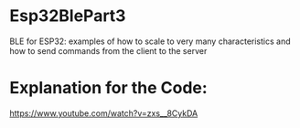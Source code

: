 # Esp32BlePart3
BLE for ESP32: examples of how to scale to very many characteristics and how to send commands from the client to the server

# Explanation for the Code:
https://www.youtube.com/watch?v=zxs__8CykDA
